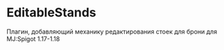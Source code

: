 # EditableStands
Плагин, добавляющий механику редактирования стоек для брони для MJ:Spigot 1.17-1.18

